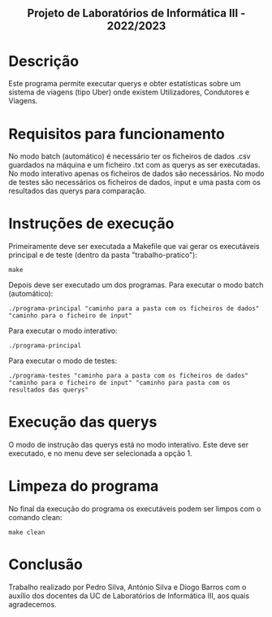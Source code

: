 ## <p align="center">Projeto de Laboratórios de Informática III - 2022/2023</p>
# Descrição
Este programa permite executar querys e obter estatísticas sobre um sistema de viagens (tipo Uber) onde existem Utilizadores, Condutores e Viagens.
# Requisitos para funcionamento
No modo batch (automático) é necessário ter os ficheiros de dados .csv guardados na máquina e um ficheiro .txt com as querys as ser executadas.
No modo interativo apenas os ficheiros de dados são necessários.
No modo de testes são necessários os ficheiros de dados, input e uma pasta com os resultados das querys para comparação.
# Instruções de execução
Primeiramente deve ser executada a Makefile que vai gerar os executáveis principal e de teste (dentro da pasta "trabalho-pratico"):
```
make
```
Depois deve ser executado um dos programas.
Para executar o modo batch (automático):
```
./programa-principal "caminho para a pasta com os ficheiros de dados" "caminho para o ficheiro de input"
```
Para executar o modo interativo:
```
./programa-principal
```
Para executar o modo de testes:
```
./programa-testes "caminho para a pasta com os ficheiros de dados" "caminho para o ficheiro de input" "caminho para pasta com os resultados das querys"
```
# Execução das querys
O modo de instrução das querys está no modo interativo. Este deve ser executado, e no menu deve ser selecionada a opção 1.
# Limpeza do programa
No final da execução do programa os executáveis podem ser limpos com o comando clean:
```
make clean
```
# Conclusão
Trabalho realizado por Pedro Silva, António Silva e Diogo Barros com o auxílio dos docentes da UC de Laboratórios de Informática III, aos quais agradecemos.

